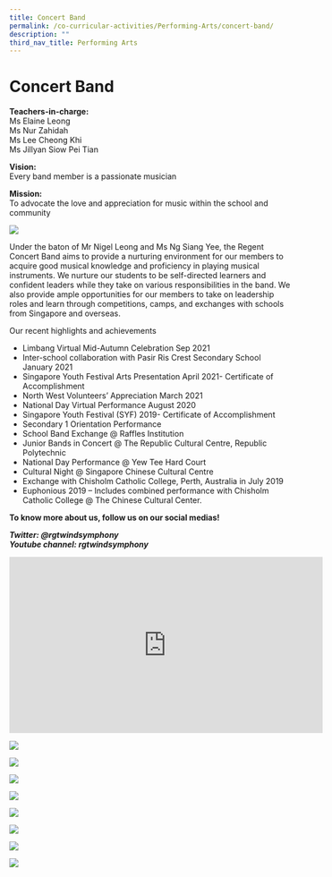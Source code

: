 ```yaml
---
title: Concert Band
permalink: /co-curricular-activities/Performing-Arts/concert-band/
description: ""
third_nav_title: Performing Arts
---
```

Concert Band
============

**Teachers-in-charge:**  
Ms Elaine Leong  
Ms Nur Zahidah  
Ms Lee Cheong Khi  
Ms Jillyan Siow Pei Tian

**Vision:**  
Every band member is a passionate musician

**Mission:**  
To advocate the love and appreciation for music within the school and community

![](/images/Concert-Band-Formal-1024x683.jpg)

Under the baton of Mr Nigel Leong and Ms Ng Siang Yee, the Regent Concert Band aims to provide a nurturing environment for our members to acquire good musical knowledge and proficiency in playing musical instruments. We nurture our students to be self-directed learners and confident leaders while they take on various responsibilities in the band. We also provide ample opportunities for our members to take on leadership roles and learn through competitions, camps, and exchanges with schools from Singapore and overseas.

Our recent highlights and achievements

*   Limbang Virtual Mid-Autumn Celebration Sep 2021
*   Inter-school collaboration with Pasir Ris Crest Secondary School January 2021
*   Singapore Youth Festival Arts Presentation April 2021- Certificate of Accomplishment
*   North West Volunteers’ Appreciation March 2021
*   National Day Virtual Performance August 2020
*   Singapore Youth Festival (SYF) 2019- Certificate of Accomplishment
*   Secondary 1 Orientation Performance
*   School Band Exchange @ Raffles Institution
*   Junior Bands in Concert @ The Republic Cultural Centre, Republic Polytechnic
*   National Day Performance @ Yew Tee Hard Court
*   Cultural Night @ Singapore Chinese Cultural Centre
*   Exchange with Chisholm Catholic College, Perth, Australia in July 2019
*   Euphonious 2019 – Includes combined performance with Chisholm Catholic College @ The Chinese Cultural Center.

**To know more about us, follow us on our social medias!**

**_Twitter: @rgtwindsymphony_**  
**_Youtube channel: rgtwindsymphony_**

<iframe width="560" height="315" src="https://www.youtube.com/embed/zj0nesKZooM" title="YouTube video player" frameborder="0" allow="accelerometer; autoplay; clipboard-write; encrypted-media; gyroscope; picture-in-picture" allowfullscreen></iframe>

![](/images/Concert-Band-1-768x1024.jpg)

![](/images/Concert-Band-2-768x1024.jpg)

![](/images/Concert-Band-3.jpg)

![](/images/IMG-20190320-WA0012-1024x576.jpg)

![](/images/IMG-20190709-WA0030-1024x768.jpg)

![](/images/IMG-20190709-WA0031-1024x768.jpg)

![](/images/IMG-20190912-WA0033-1024x576.jpg)

![](/images/IMG-20191105-WA0008-1024x768.jpg)